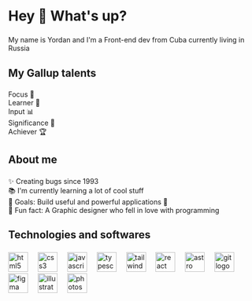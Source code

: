 <h1 align="left">Hey 👋 What's up?</h1>

###

<p align="left">My name is Yordan and I'm a Front-end dev from Cuba currently living in Russia</p>

###

<h2 align="left">My Gallup talents</h2>

###

<p align="left">Focus 🎯<br>Learner 📖<br>Input 📊<br>Significance 🤝<br>Achiever 🏆</p>

###

<h2 align="left">About me</h2>

###

<p align="left">✨ Creating bugs since 1993<br>📚 I'm currently learning a lot of cool stuff<br>🎯 Goals: Build useful and powerful applications 🚀<br>🎲 Fun fact: A Graphic designer who fell in love with programming</p>

###

<h2 align="left">Technologies and softwares</h2>

###

<div align="left" margin-rigth=12>
  <img src="https://cdn.jsdelivr.net/gh/devicons/devicon/icons/html5/html5-original.svg" height="40" alt="html5 logo"  />
  <img width="12" />
  <img src="https://cdn.jsdelivr.net/gh/devicons/devicon/icons/css3/css3-original.svg" height="40" alt="css3 logo"  />
  <img width="12" />
  <img src="https://cdn.jsdelivr.net/gh/devicons/devicon/icons/javascript/javascript-original.svg" height="40" alt="javascript logo"  />
  <img width="12" />
  <img src="https://cdn.simpleicons.org/typescript/3178C6" height="40" alt="typescript logo"  />
  <img width="12" />
  <img src="https://skillicons.dev/icons?i=tailwind" height="40" alt="tailwindcss logo"  />
  <img width="12" />
  <img src="https://cdn.simpleicons.org/react/61DAFB" height="40" alt="react logo"  />
  <img width="12" />
  <img src="https://cdn.simpleicons.org/astro/FF5D01" height=40" alt="astro logo"  />
  <img width="12" />
  <img src="https://cdn.jsdelivr.net/gh/devicons/devicon/icons/git/git-original.svg" height="40" alt="git logo"  />
  <img width="12" />
  <img src="https://cdn.jsdelivr.net/gh/devicons/devicon/icons/figma/figma-original.svg" height="40" alt="figma logo"  />
  <img width="12" />
  <img src="https://cdn.jsdelivr.net/gh/devicons/devicon/icons/illustrator/illustrator-plain.svg" height="40" alt="illustrator logo"  />
  <img width="12" />
  <img src="[https://cdn.jsdelivr.net/gh/devicons/devicon/icons/photoshop](https://svgl.vercel.app/directory/design)/photoshop.svg" height="40" alt="photoshop logo"  />
</div>

###
